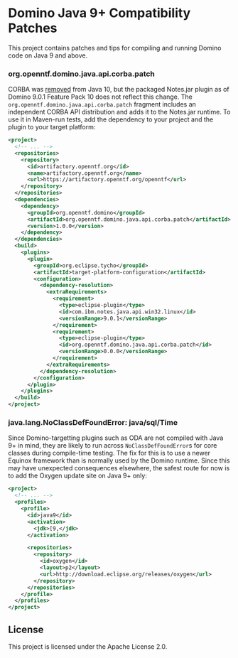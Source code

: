 # Domino Java 9+ Compatibility Patches

This project contains patches and tips for compiling and running Domino code on Java 9 and above.

### org.openntf.domino.java.api.corba.patch

CORBA was [removed](http://openjdk.java.net/jeps/320) from Java 10, but the packaged Notes.jar plugin as of Domino 9.0.1 Feature Pack 10 does not reflect this change. The `org.openntf.domino.java.api.corba.patch` fragment includes an independent CORBA API distribution and adds it to the Notes.jar runtime. To use it in Maven-run tests, add the dependency to your project and the plugin to your target platform:

```xml
<project>
  <!-- ... -->
  <repositories>
    <repository>
      <id>artifactory.openntf.org</id>
      <name>artifactory.openntf.org</name>
      <url>https://artifactory.openntf.org/openntf</url>
    </repository>
  </repositories>
  <dependencies>
    <dependency>
      <groupId>org.openntf.domino</groupId>
      <artifactId>org.openntf.domino.java.api.corba.patch</artifactId>
      <version>1.0.0</version>
    </dependency>
  </dependencies>
  <build>
    <plugins>
      <plugin>
        <groupId>org.eclipse.tycho</groupId>
        <artifactId>target-platform-configuration</artifactId>
        <configuration>
          <dependency-resolution>
            <extraRequirements>
              <requirement>
                <type>eclipse-plugin</type>
                <id>com.ibm.notes.java.api.win32.linux</id>
                <versionRange>9.0.1</versionRange>
              </requirement>
              <requirement>
                <type>eclipse-plugin</type>
                <id>org.openntf.domino.java.api.corba.patch</id>
                <versionRange>0.0.0</versionRange>
              </requirement>
            </extraRequirements>
          </dependency-resolution>
        </configuration>
      </plugin>
    </plugins>
  </build>
</project>

```

### java.lang.NoClassDefFoundError: java/sql/Time

Since Domino-targetting plugins such as ODA are not compiled with Java 9+ in mind, they are likely to run across `NoClassDefFoundError`s for core classes during compile-time testing. The fix for this is to use a newer Equinox framework than is normally used by the Domino runtime. Since this may have unexpected consequences elsewhere, the safest route for now is to add the Oxygen update site on Java 9+ only:

```xml
<project>
  <!-- ... -->
  <profiles>
    <profile>
      <id>java9</id>
      <activation>
        <jdk>[9,</jdk>
      </activation>

      <repositories>
        <repository>
          <id>oxygen</id>
          <layout>p2</layout>
          <url>http://download.eclipse.org/releases/oxygen</url>
        </repository>
      </repositories>
    </profile>
  </profiles>
</project>
```



## License

This project is licensed under the Apache License 2.0.